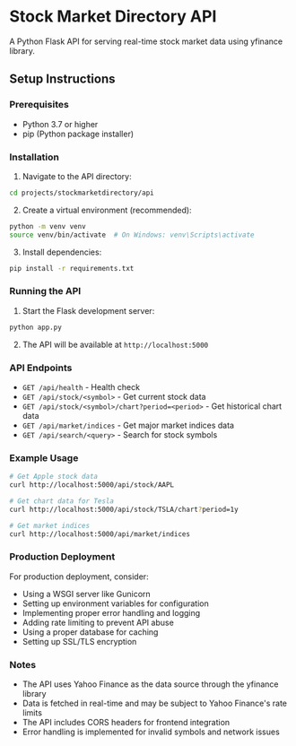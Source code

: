 # Stock Market Directory API

A Python Flask API for serving real-time stock market data using yfinance library.

## Setup Instructions

### Prerequisites
- Python 3.7 or higher
- pip (Python package installer)

### Installation

1. Navigate to the API directory:
```bash
cd projects/stockmarketdirectory/api
```

2. Create a virtual environment (recommended):
```bash
python -m venv venv
source venv/bin/activate  # On Windows: venv\Scripts\activate
```

3. Install dependencies:
```bash
pip install -r requirements.txt
```

### Running the API

1. Start the Flask development server:
```bash
python app.py
```

2. The API will be available at `http://localhost:5000`

### API Endpoints

- `GET /api/health` - Health check
- `GET /api/stock/<symbol>` - Get current stock data
- `GET /api/stock/<symbol>/chart?period=<period>` - Get historical chart data
- `GET /api/market/indices` - Get major market indices data
- `GET /api/search/<query>` - Search for stock symbols

### Example Usage

```bash
# Get Apple stock data
curl http://localhost:5000/api/stock/AAPL

# Get chart data for Tesla
curl http://localhost:5000/api/stock/TSLA/chart?period=1y

# Get market indices
curl http://localhost:5000/api/market/indices
```

### Production Deployment

For production deployment, consider:
- Using a WSGI server like Gunicorn
- Setting up environment variables for configuration
- Implementing proper error handling and logging
- Adding rate limiting to prevent API abuse
- Using a proper database for caching
- Setting up SSL/TLS encryption

### Notes

- The API uses Yahoo Finance as the data source through the yfinance library
- Data is fetched in real-time and may be subject to Yahoo Finance's rate limits
- The API includes CORS headers for frontend integration
- Error handling is implemented for invalid symbols and network issues